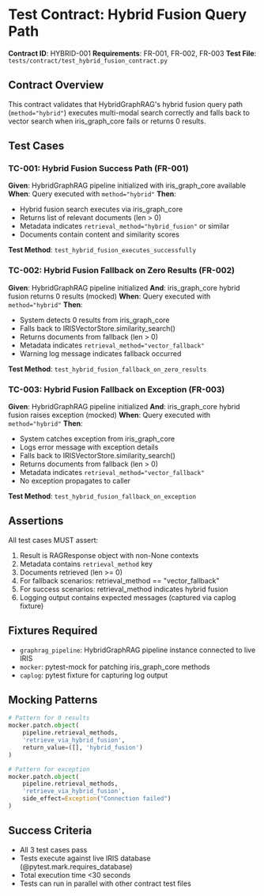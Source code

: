 # Test Contract: Hybrid Fusion Query Path

**Contract ID**: HYBRID-001
**Requirements**: FR-001, FR-002, FR-003
**Test File**: `tests/contract/test_hybrid_fusion_contract.py`

## Contract Overview

This contract validates that HybridGraphRAG's hybrid fusion query path (`method="hybrid"`) executes multi-modal search correctly and falls back to vector search when iris_graph_core fails or returns 0 results.

## Test Cases

### TC-001: Hybrid Fusion Success Path (FR-001)
**Given**: HybridGraphRAG pipeline initialized with iris_graph_core available
**When**: Query executed with `method="hybrid"`
**Then**:
- Hybrid fusion search executes via iris_graph_core
- Returns list of relevant documents (len > 0)
- Metadata indicates `retrieval_method="hybrid_fusion"` or similar
- Documents contain content and similarity scores

**Test Method**: `test_hybrid_fusion_executes_successfully`

### TC-002: Hybrid Fusion Fallback on Zero Results (FR-002)
**Given**: HybridGraphRAG pipeline initialized
**And**: iris_graph_core hybrid fusion returns 0 results (mocked)
**When**: Query executed with `method="hybrid"`
**Then**:
- System detects 0 results from iris_graph_core
- Falls back to IRISVectorStore.similarity_search()
- Returns documents from fallback (len > 0)
- Metadata indicates `retrieval_method="vector_fallback"`
- Warning log message indicates fallback occurred

**Test Method**: `test_hybrid_fusion_fallback_on_zero_results`

### TC-003: Hybrid Fusion Fallback on Exception (FR-003)
**Given**: HybridGraphRAG pipeline initialized
**And**: iris_graph_core hybrid fusion raises exception (mocked)
**When**: Query executed with `method="hybrid"`
**Then**:
- System catches exception from iris_graph_core
- Logs error message with exception details
- Falls back to IRISVectorStore.similarity_search()
- Returns documents from fallback (len > 0)
- Metadata indicates `retrieval_method="vector_fallback"`
- No exception propagates to caller

**Test Method**: `test_hybrid_fusion_fallback_on_exception`

## Assertions

All test cases MUST assert:
1. Result is RAGResponse object with non-None contexts
2. Metadata contains `retrieval_method` key
3. Documents retrieved (len >= 0)
4. For fallback scenarios: retrieval_method == "vector_fallback"
5. For success scenarios: retrieval_method indicates hybrid fusion
6. Logging output contains expected messages (captured via caplog fixture)

## Fixtures Required

- `graphrag_pipeline`: HybridGraphRAG pipeline instance connected to live IRIS
- `mocker`: pytest-mock for patching iris_graph_core methods
- `caplog`: pytest fixture for capturing log output

## Mocking Patterns

```python
# Pattern for 0 results
mocker.patch.object(
    pipeline.retrieval_methods,
    'retrieve_via_hybrid_fusion',
    return_value=([], 'hybrid_fusion')
)

# Pattern for exception
mocker.patch.object(
    pipeline.retrieval_methods,
    'retrieve_via_hybrid_fusion',
    side_effect=Exception("Connection failed")
)
```

## Success Criteria

- All 3 test cases pass
- Tests execute against live IRIS database (@pytest.mark.requires_database)
- Total execution time <30 seconds
- Tests can run in parallel with other contract test files
